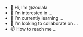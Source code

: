 - 👋 Hi, I’m @zoulala
- 👀 I’m interested in ...
- 🌱 I’m currently learning ...
- 💞️ I’m looking to collaborate on ...
- 📫 How to reach me ...

<!---
zoulala/zoulala is a ✨ special ✨ repository because its `README.md` (this file) appears on your GitHub profile.
You can click the Preview link to take a look at your changes.
--->
